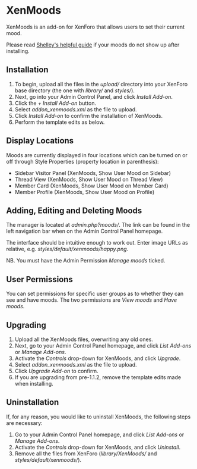 XenMoods
====

XenMoods is an add-on for XenForo that allows users to set their current mood.

Please read [Shelley's helpful guide](http://xenforo.com/community/threads/xenmood-guide.9773/) if your moods do not show up after installing.

Installation
----

1. To begin, upload all the files in the *upload/* directory into your XenForo base directory (the one with *library/* and *styles/*).
2. Next, go into your Admin Control Panel, and click *Install Add-on*.
3. Click the *+ Install Add-on* button.
4. Select *addon_xenmoods.xml* as the file to upload.
5. Click *Install Add-on* to confirm the installation of XenMoods.
6. Perform the template edits as below.

Display Locations
----

Moods are currently displayed in four locations which can be turned on or off through Style Properties (property location in parenthesis):
- Sidebar Visitor Panel (XenMoods, Show User Mood on Sidebar)
- Thread View (XenMoods, Show User Mood on Thread View)
- Member Card (XenMoods, Show User Mood on Member Card)
- Member Profile (XenMoods, Show User Mood on Profile)

Adding, Editing and Deleting Moods
----

The manager is located at *admin.php?moods/*. The link can be found in the left navigation bar when on the Admin Control Panel homepage.

The interface should be intuitive enough to work out. Enter image URLs as relative, e.g. *styles/default/xenmoods/happy.png*.

NB. You must have the Admin Permission *Manage moods* ticked.

User Permissions
----

You can set permissions for specific user groups as to whether they can see and have moods. The two permissions are *View moods* and *Have moods*.

Upgrading
----

1. Upload all the XenMoods files, overwriting any old ones.
2. Next, go to your Admin Control Panel homepage, and click *List Add-ons* or *Manage Add-ons*.
3. Activate the *Controls* drop-down for XenMoods, and click *Upgrade*.
4. Select *addon_xenmoods.xml* as the file to upload.
5. Click *Upgrade Add-on* to confirm.
6. If you are upgrading from pre-1.1.2, remove the template edits made when installing.

Uninstallation
----

If, for any reason, you would like to uninstall XenMoods, the following steps are necessary:
1. Go to your Admin Control Panel homepage, and click *List Add-ons* or *Manage Add-ons*.
2. Activate the *Controls* drop-down for XenMoods, and click *Uninstall*.
3. Remove all the files from XenForo (*library/XenMoods/* and *styles/default/xenmoods/*).
